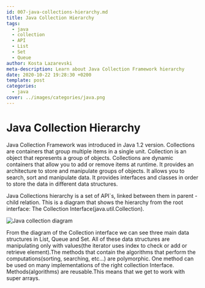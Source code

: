 ```yaml
---
id: 007-java-collections-hierarchy.md
title: Java Collection Hierarchy
tags:
  - java
  - collection
  - API
  - List
  - Set
  - Queue
author: Kosta Lazarevski
meta-description: Learn about Java Collection Framework hierarchy
date: 2020-10-22 19:28:30 +0200
template: post
categories:
  - java
cover: ../images/categories/java.png
---
```


# Java Collection Hierarchy

Java Collection Framework was introduced in Java 1.2 version. Collections are containers that group multiple items in a single unit. Collection is an object that represents a group of objects. Collections are dynamic containers that allow you to add or remove items at runtime. It provides an architecture to store and manipulate groups of objects. It allows  you to search, sort and manipulate data. It provides interfaces and classes in order to store the data in different data structures.

Java Collections hierarchy is a set of API`s,  linked between them in parent - child relation.  This is a diagram that shows the hierarchy from the root interface: The Collection Interface(java.util.Collection).

![Java collection diagram](https://static.javatpoint.com/images/java-collection-hierarchy.png)

From the diagram of the Collection interface we can see three main data structures in List, Queue and Set. All of these data structures are manipulating only with values(the iterator uses index to check or add or retrieve  element).The methods that contain the algorithms that perform the computations(sorting, searching, etc…) are polymorphic. One method can be used on many implementations of the right collection Interface. Methods(algorithms) are reusable.This means that we get to work with super arrays.
